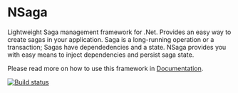 # NSaga
Lightweight Saga management framework for .Net. Provides an easy way to create sagas in your application. Saga is a long-running operation or a transaction; 
Sagas have dependedencies and a state. NSaga provides you with easy means to inject dependencies and persist saga state.

Please read more on how to use this framework in [Documentation](https://github.com/AMVSoftware/NSaga/wiki).

[![Build status](https://ci.appveyor.com/api/projects/status/fy4qn1k8d70th9a9/branch/master?svg=true)](https://ci.appveyor.com/project/trailmax/nsaga/branch/master)
